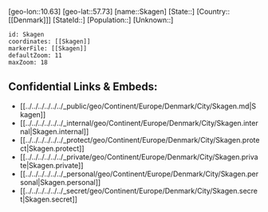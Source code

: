 ﻿---
location: [57.73,10.63]
mapzoom: [7,12] 
mapmarker: city 
type: City
tags:
- geo/City


SpocWebEntityId: 34299
isDeleted: false
confidential: public

---
[geo-lon::10.63]
[geo-lat::57.73]
[name::Skagen]
[State::]
[Country::[[Denmark]]]
[StateId::]
[Population::]
[Unknown::]


```leaflet
id: Skagen
coordinates: [[Skagen]]
markerFile: [[Skagen]]
defaultZoom: 11 
maxZoom: 18
```


## Confidential Links & Embeds: 
- [[../../../../../../_public/geo/Continent/Europe/Denmark/City/Skagen.md|Skagen]] 
- [[../../../../../../_internal/geo/Continent/Europe/Denmark/City/Skagen.internal|Skagen.internal]] 
- [[../../../../../../_protect/geo/Continent/Europe/Denmark/City/Skagen.protect|Skagen.protect]] 
- [[../../../../../../_private/geo/Continent/Europe/Denmark/City/Skagen.private|Skagen.private]] 
- [[../../../../../../_personal/geo/Continent/Europe/Denmark/City/Skagen.personal|Skagen.personal]] 
- [[../../../../../../_secret/geo/Continent/Europe/Denmark/City/Skagen.secret|Skagen.secret]] 
